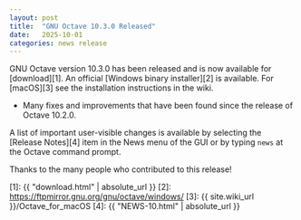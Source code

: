 ```yaml
---
layout: post
title:  "GNU Octave 10.3.0 Released"
date:   2025-10-01
categories: news release
---
```


GNU Octave version 10.3.0 has been released and is now available for
[download][1].  An official [Windows binary installer][2] is available.
For [macOS][3] see the installation instructions in the wiki.

* Many fixes and improvements that have been found since the release of
  Octave 10.2.0.

A list of important user-visible changes is available by selecting the
[Release Notes][4] item in the News menu of the GUI or by typing `news` at
the Octave command prompt.

Thanks to the many people who contributed to this release!

[1]: {{ "download.html" | absolute_url }}
[2]: https://ftpmirror.gnu.org/gnu/octave/windows/
[3]: {{ site.wiki_url }}/Octave_for_macOS
[4]: {{ "NEWS-10.html" | absolute_url }}

